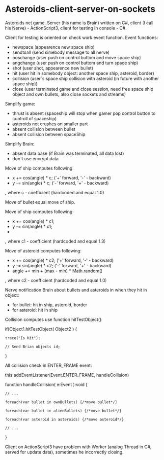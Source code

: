 # Asteroids-client-server-on-sockets

Asteroids net game. Server (his name is Brain) written on C#, client (I call his Nerve) - ActionScript3, client for testing in console - C#.

Client for testing is oriented on check work event function.
Event functions:
- newspace (appearence new space ship)
- sendtoall (send simebody message to all nerve)
- poschange (user push on control buttom and move space ship)
- angchange (user push on control buttom and turn space ship)
- shot (user shot, appearence new bullet)
- hit (user hit in somebody object: another space ship, asteroid, border)
- collision (user`s space ship collision with asteroid (in future with another space ship))
- close (user terminated game and close session, need free space ship object and own bullets, also close sockets and streams)

Simplify game:
- thrust is absent (spaceship will stop when gamer pop control button to controll of spaceship)
- asteroids not crushes on smaller part
- absent collision between bullet
- absent collision between spaceShip

Simplify Brain:
- absent data base (if Brain was terminated, all data lost)
- don`t use encrypt data

Move of ship computes following:
- x += cos(angle) * c; ('+' forward, '-' - backward)
- y -= sin(angle) * c; ('-' forward, '+' - backward)
  
, where c - coefficient (hardcoded and equal 1.0)

Move of bullet equal move of ship.

Move of ship computes following:
- x += cos(angle) * c1;
- y -= sin(angle) * c1;
- 
, where c1 - coefficient (hardcoded and equal 1.3)

Move of asteroid computes following:
- x += cos(angle) * c2; ('+' forward, '-' - backward)
- y -= sin(angle) * c2; ('-' forward, '+' - backward)
- angle += min + (max - min) * Math.random()

, where c2 - coefficient (hardcoded and equal 1.0)

Nerve notification Brain about bullets and asteroids in when they hit in object:
- for bullet: hit in ship, asteroid, border
- for asteroid: hit in ship

Collision computes use function hitTestObject():

if(Object1.hitTestObject( Object2 ) {

    trace("Is Hit");
  
    // Send Brian objects id;
  
  }

All collision check in ENTER_FRAME event:

this.addEventListener(Event.ENTER_FRAME, handleCollision)

function handleCollision( e:Event ):void {

    // ...
  
    foreach(var bullet in ownBullets) {/*move bullet*/}

    foreach(var bullet in alienBullets) {/*move bullet*/}
  
    foreach(var asteroid in asteroids) {/*move asteroid*/}
  
    // ...
  
}

Client on ActionScript3 have problem with Worker (analog Thread in C#, served for update data), sometimes he incorrectly closing.
